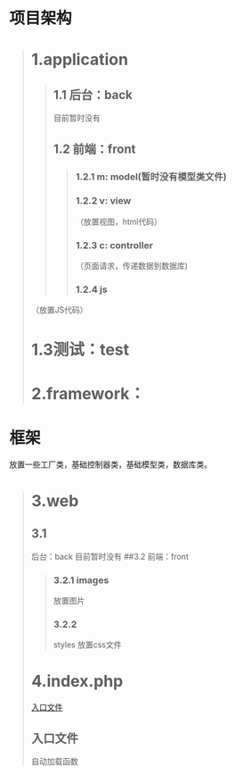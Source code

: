 # 项目架构
> # 1.application
>
>> ## 1.1 后台：back  
>>  目前暂时没有
>> ## 1.2 前端：front
>>
>>> ### 1.2.1 m: model(暂时没有模型类文件)
>>> ### 1.2.2 v: view   
>>>（放置视图，html代码）
>>> ### 1.2.3 c: controller
>>>（页面请求，传递数据到数据库)
>>> ### 1.2.4 js 
>（放置JS代码）
> # 1.3测试：test
> # 2.framework：
>
# 框架
放置一些工厂类，基础控制器类，基础模型类，数据库类。<br>
> # 3.web
>  
> ## 3.1 
>   后台：back 目前暂时没有
> ##3.2 
>前端：front
>> ### 3.2.1 images  
>>放置图片
>> ### 3.2.2 
>>styles 放置css文件
> # 4.index.php 
> [入口文件](./index.php)
> ## 入口文件
> 自动加载函数
>





